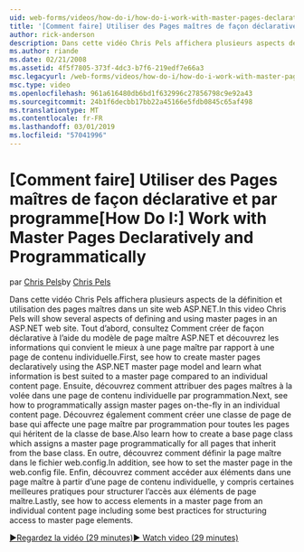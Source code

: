 ```yaml
---
uid: web-forms/videos/how-do-i/how-do-i-work-with-master-pages-declaratively-and-programmatically
title: '[Comment faire] Utiliser des Pages maîtres de façon déclarative et par programme | Microsoft Docs'
author: rick-anderson
description: Dans cette vidéo Chris Pels affichera plusieurs aspects de la définition et utilisation des pages maîtres dans un site web ASP.NET. Tout d’abord, consultez Comment créer des pages maîtres declarati...
ms.author: riande
ms.date: 02/21/2008
ms.assetid: 4f5f7805-373f-4dc3-b7f6-219edf7e66a3
msc.legacyurl: /web-forms/videos/how-do-i/how-do-i-work-with-master-pages-declaratively-and-programmatically
msc.type: video
ms.openlocfilehash: 961a616480db6bd1f632996c27856798c9e92a43
ms.sourcegitcommit: 24b1f6decbb17bb22a45166e5fdb0845c65af498
ms.translationtype: MT
ms.contentlocale: fr-FR
ms.lasthandoff: 03/01/2019
ms.locfileid: "57041996"
---
```

<a name="how-do-i-work-with-master-pages-declaratively-and-programmatically"></a><span data-ttu-id="68030-104">[Comment faire] Utiliser des Pages maîtres de façon déclarative et par programme</span><span class="sxs-lookup"><span data-stu-id="68030-104">[How Do I:] Work with Master Pages Declaratively and Programmatically</span></span>
====================
<span data-ttu-id="68030-105">par [Chris Pels](https://twitter.com/chrispels)</span><span class="sxs-lookup"><span data-stu-id="68030-105">by [Chris Pels](https://twitter.com/chrispels)</span></span>

<span data-ttu-id="68030-106">Dans cette vidéo Chris Pels affichera plusieurs aspects de la définition et utilisation des pages maîtres dans un site web ASP.NET.</span><span class="sxs-lookup"><span data-stu-id="68030-106">In this video Chris Pels will show several aspects of defining and using master pages in an ASP.NET web site.</span></span> <span data-ttu-id="68030-107">Tout d’abord, consultez Comment créer de façon déclarative à l’aide du modèle de page maître ASP.NET et découvrez les informations qui convient le mieux à une page maître par rapport à une page de contenu individuelle.</span><span class="sxs-lookup"><span data-stu-id="68030-107">First, see how to create master pages declaratively using the ASP.NET master page model and learn what information is best suited to a master page compared to an individual content page.</span></span> <span data-ttu-id="68030-108">Ensuite, découvrez comment attribuer des pages maîtres à la volée dans une page de contenu individuelle par programmation.</span><span class="sxs-lookup"><span data-stu-id="68030-108">Next, see how to programmatically assign master pages on-the-fly in an individual content page.</span></span> <span data-ttu-id="68030-109">Découvrez également comment créer une classe de page de base qui affecte une page maître par programmation pour toutes les pages qui héritent de la classe de base.</span><span class="sxs-lookup"><span data-stu-id="68030-109">Also learn how to create a base page class which assigns a master page programmatically for all pages that inherit from the base class.</span></span> <span data-ttu-id="68030-110">En outre, découvrez comment définir la page maître dans le fichier web.config.</span><span class="sxs-lookup"><span data-stu-id="68030-110">In addition, see how to set the master page in the web.config file.</span></span> <span data-ttu-id="68030-111">Enfin, découvrez comment accéder aux éléments dans une page maître à partir d’une page de contenu individuelle, y compris certaines meilleures pratiques pour structurer l’accès aux éléments de page maître.</span><span class="sxs-lookup"><span data-stu-id="68030-111">Lastly, see how to access elements in a master page from an individual content page including some best practices for structuring access to master page elements.</span></span>

[<span data-ttu-id="68030-112">&#9654;Regardez la vidéo (29 minutes)</span><span class="sxs-lookup"><span data-stu-id="68030-112">&#9654; Watch video (29 minutes)</span></span>](https://channel9.msdn.com/Blogs/ASP-NET-Site-Videos/how-do-i-work-with-master-pages-declaratively-and-programmatically)
